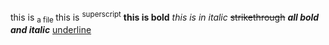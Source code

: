 this is <sub> a file </sub>
this is <sup>superscript</sup>
**this is bold**
*this is in italic*
~~strikethrough~~
***all bold and italic***
<ins>underline</ins>
